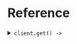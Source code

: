# Reference
<details><summary><code>client.get() -> </code></summary>
<dl>
<dd>

#### 🔌 Usage

<dl>
<dd>

<dl>
<dd>

```ruby
client.get();
```
</dd>
</dl>
</dd>
</dl>


</dd>
</dl>
</details>
